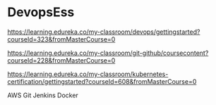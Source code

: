 # DevopsEss

https://learning.edureka.co/my-classroom/devops/gettingstarted?courseId=323&fromMasterCourse=0

https://learning.edureka.co/my-classroom/git-github/coursecontent?courseId=228&fromMasterCourse=0

https://learning.edureka.co/my-classroom/kubernetes-certification/gettingstarted?courseId=608&fromMasterCourse=0

AWS
Git
Jenkins
Docker
